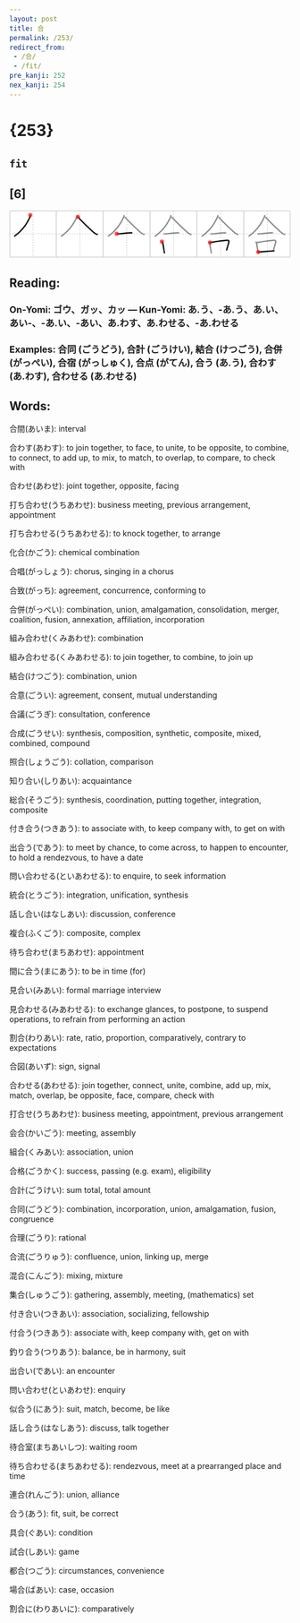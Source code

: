 ```yaml
---
layout: post
title: 合
permalink: /253/
redirect_from:
 - /合/
 - /fit/
pre_kanji: 252
nex_kanji: 254
---
```


# {253}

## `fit`

## [6]

<div class="stroke"><img src="../images/E59088.png" /></div>

## Reading:

### On-Yomi: ゴウ、ガッ、カッ &mdash; Kun-Yomi: あ.う、-あ.う、あ.い、あい-、-あ.い、-あい、あ.わす、あ.わせる、-あ.わせる

### Examples: 合同 (ごうどう), 合計 (ごうけい), 結合 (けつごう), 合併 (がっぺい), 合宿 (がっしゅく), 合点 (がてん), 合う (あ.う), 合わす (あ.わす), 合わせる (あ.わせる)

## Words:

合間(あいま): interval

合わす(あわす): to join together, to face, to unite, to be opposite, to combine, to connect, to add up, to mix, to match, to overlap, to compare, to check with

合わせ(あわせ): joint together, opposite, facing

打ち合わせ(うちあわせ): business meeting, previous arrangement, appointment

打ち合わせる(うちあわせる): to knock together, to arrange

化合(かごう): chemical combination

合唱(がっしょう): chorus, singing in a chorus

合致(がっち): agreement, concurrence, conforming to

合併(がっぺい): combination, union, amalgamation, consolidation, merger, coalition, fusion, annexation, affiliation, incorporation

組み合わせ(くみあわせ): combination

組み合わせる(くみあわせる): to join together, to combine, to join up

結合(けつごう): combination, union

合意(ごうい): agreement, consent, mutual understanding

合議(ごうぎ): consultation, conference

合成(ごうせい): synthesis, composition, synthetic, composite, mixed, combined, compound

照合(しょうごう): collation, comparison

知り合い(しりあい): acquaintance

総合(そうごう): synthesis, coordination, putting together, integration, composite

付き合う(つきあう): to associate with, to keep company with, to get on with

出合う(であう): to meet by chance, to come across, to happen to encounter, to hold a rendezvous, to have a date

問い合わせる(といあわせる): to enquire, to seek information

統合(とうごう): integration, unification, synthesis

話し合い(はなしあい): discussion, conference

複合(ふくごう): composite, complex

待ち合わせ(まちあわせ): appointment

間に合う(まにあう): to be in time (for)

見合い(みあい): formal marriage interview

見合わせる(みあわせる): to exchange glances, to postpone, to suspend operations, to refrain from performing an action

割合(わりあい): rate, ratio, proportion, comparatively, contrary to expectations

合図(あいず): sign, signal

合わせる(あわせる): join together, connect, unite, combine, add up, mix, match, overlap, be opposite, face, compare, check with

打合せ(うちあわせ): business meeting, appointment, previous arrangement

会合(かいごう): meeting, assembly

組合(くみあい): association, union

合格(ごうかく): success, passing (e.g. exam), eligibility

合計(ごうけい): sum total, total amount

合同(ごうどう): combination, incorporation, union, amalgamation, fusion, congruence

合理(ごうり): rational

合流(ごうりゅう): confluence, union, linking up, merge

混合(こんごう): mixing, mixture

集合(しゅうごう): gathering, assembly, meeting, (mathematics) set

付き合い(つきあい): association, socializing, fellowship

付合う(つきあう): associate with, keep company with, get on with

釣り合う(つりあう): balance, be in harmony, suit

出合い(であい): an encounter

問い合わせ(といあわせ): enquiry

似合う(にあう): suit, match, become, be like

話し合う(はなしあう): discuss, talk together

待合室(まちあいしつ): waiting room

待ち合わせる(まちあわせる): rendezvous, meet at a prearranged place and time

連合(れんごう): union, alliance

合う(あう): fit, suit, be correct

具合(ぐあい): condition

試合(しあい): game

都合(つごう): circumstances, convenience

場合(ばあい): case, occasion

割合に(わりあいに): comparatively
